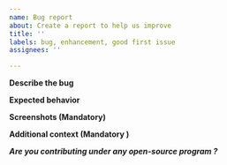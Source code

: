 ```yaml
---
name: Bug report
about: Create a report to help us improve
title: ''
labels: bug, enhancement, good first issue
assignees: ''

---
```


**Describe the bug**
<!-- A clear and concise description of what the bug is. -->



**Expected behavior**
<!-- A clear and concise description of what you expected to happen. -->

**Screenshots (Mandatory)**
<!-- If applicable, add screenshots to help explain your problem. -->


**Additional context (Mandatory )**

***Are you contributing under any open-source program ?***
<!-- Mention it here-->
